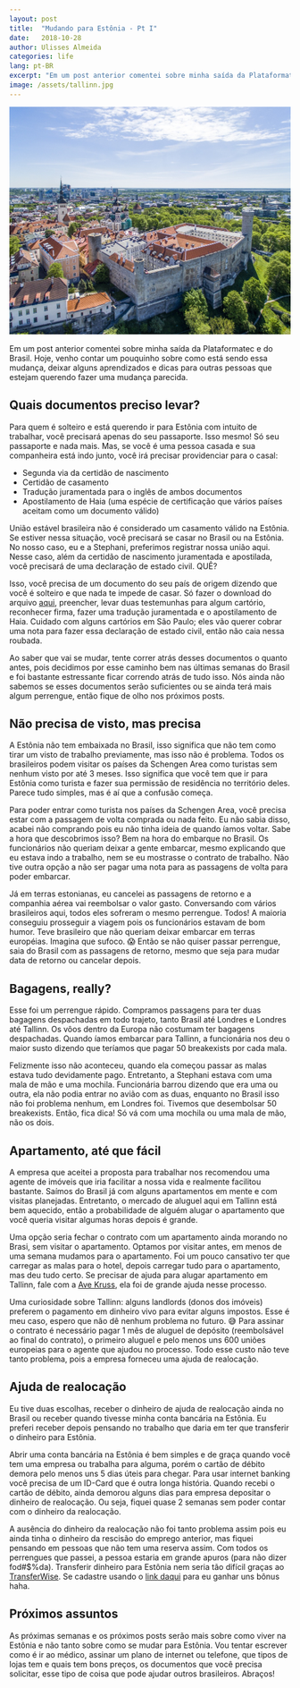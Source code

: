 ```yaml
---
layout: post
title:  "Mudando para Estônia - Pt I"
date:   2018-10-28
author: Ulisses Almeida
categories: life
lang: pt-BR
excerpt: "Em um post anterior comentei sobre minha saída da Plataformatec e do Brasil. Hoje, venho contar um pouquinho sobre como está sendo essa mudança, deixar alguns aprendizados e dicas para outras pessoas que estejam querendo fazer uma mudança parecida."
image: /assets/tallinn.jpg
---
```


![tallinn](/assets/tallinn.jpg)

Em um post anterior comentei sobre minha saída da Plataformatec e do Brasil. Hoje, venho contar um pouquinho sobre como está sendo essa mudança, deixar alguns aprendizados e dicas para outras pessoas que estejam querendo fazer uma mudança parecida.

## Quais documentos preciso levar?

Para quem é solteiro e está querendo ir para Estônia com intuito de trabalhar, você precisará apenas do seu passaporte. Isso mesmo! Só seu passaporte e nada mais. Mas, se você é uma pessoa casada e sua companheira está indo junto, você irá precisar providenciar para o casal:

* Segunda via da certidão de nascimento
* Certidão de casamento
* Tradução juramentada para o inglês de ambos documentos
* Apostilamento de Haia (uma espécie de certificação que vários países aceitam como um documento válido)

União estável brasileira não é considerado um casamento válido na Estônia. Se estiver nessa situação, você precisará se casar no Brasil ou na Estônia. No nosso caso, eu e a Stephani, preferimos registrar nossa união aqui. Nesse caso, além da certidão de nascimento juramentada e apostilada, você precisará de uma declaração de estado civil. QUÊ?

Isso, você precisa de um documento do seu país de origem dizendo que você é solteiro e que nada te impede de casar. Só fazer o download do arquivo [aqui](http://www.portalconsular.itamaraty.gov.br/declaracao-de-estado-civil), preencher, levar duas testemunhas para algum cartório, reconhecer firma, fazer uma tradução juramentada e o apostilamento de Haia. Cuidado com alguns cartórios em São Paulo; eles vão querer cobrar uma nota para fazer essa declaração de estado civil, então não caia nessa roubada.

Ao saber que vai se mudar, tente correr atrás desses documentos o quanto antes, pois decidimos por esse caminho bem nas últimas semanas do Brasil e foi bastante estressante ficar correndo atrás de tudo isso. Nós ainda não sabemos se esses documentos serão suficientes ou se ainda terá mais algum perrengue, então fique de olho nos próximos posts.

## Não precisa de visto, mas precisa

A Estônia não tem embaixada no Brasil, isso significa que não tem como tirar um visto de trabalho previamente, mas isso não é problema. Todos os brasileiros podem visitar os países da Schengen Area como turistas sem nenhum visto por até 3 meses. Isso significa que você tem que ir para Estônia como turista e fazer sua permissão de residência no território deles. Parece tudo simples, mas é aí que a confusão começa.

Para poder entrar como turista nos países da Schengen Area, você precisa estar com a passagem de volta comprada ou nada feito. Eu não sabia disso, acabei não comprando pois eu não tinha ideia de quando íamos voltar. Sabe a hora que descobrimos isso? Bem na hora do embarque no Brasil. Os funcionários não queriam deixar a gente embarcar, mesmo explicando que eu estava indo a trabalho, nem se eu mostrasse o contrato de trabalho. Não tive outra opção a não ser pagar uma nota para as passagens de volta para poder embarcar.

Já em terras estonianas, eu cancelei as passagens de retorno e a companhia aérea vai reembolsar o valor gasto. Conversando com vários brasileiros aqui, todos eles sofreram o mesmo perrengue. Todos! A maioria conseguiu prosseguir a viagem pois os funcionários estavam de bom humor. Teve brasileiro que não queriam deixar embarcar em terras européias. Imagina que sufoco. 😱 Então se não quiser passar perrengue, saia do Brasil com as passagens de retorno, mesmo que seja para mudar data de retorno ou cancelar depois.

## Bagagens, really?

Esse foi um perrengue rápido. Compramos passagens para ter duas bagagens despachadas em todo trajeto, tanto Brasil até Londres e Londres até Tallinn. Os vôos dentro da Europa não costumam ter bagagens despachadas. Quando íamos embarcar para Tallinn, a funcionária nos deu o maior susto dizendo que teríamos que pagar 50 breakexists por cada mala.

Felizmente isso não aconteceu, quando ela começou passar as malas estava tudo devidamente pago. Entretanto, a Stephani estava com uma mala de mão e uma mochila. Funcionária barrou dizendo que era uma ou outra, ela não podia entrar no avião com as duas, enquanto no Brasil isso não foi problema nenhum, em Londres foi. Tivemos que desembolsar 50 breakexists. Então, fica dica! Só vá com uma mochila ou uma mala de mão, não os dois.

## Apartamento, até que fácil

A empresa que aceitei a proposta para trabalhar nos recomendou uma agente de imóveis que iria facilitar a nossa vida e realmente facilitou bastante. Saímos do Brasil já com alguns apartamentos em mente e com visitas planejadas. Entretanto, o mercado de aluguel aqui em Tallinn está bem aquecido, então a probabilidade de alguém alugar o apartamento que você queria visitar algumas horas depois é grande.

Uma opção seria fechar o contrato com um apartamento ainda morando no Brasi, sem visitar o apartamento. Optamos por visitar antes, em menos de uma semana mudamos para o apartamento. Foi um pouco cansativo ter que carregar as malas para o hotel, depois carregar tudo para o apartamento, mas deu tudo certo. Se precisar de ajuda para alugar apartamento em Tallinn, fale com a [Ave Kruss](https://www.facebook.com/Ave-Kruus-Kinnisvara-m%C3%BC%C3%BCgipartner-118180158541353), ela foi de grande ajuda nesse processo.

Uma curiosidade sobre Tallinn: alguns landlords (donos dos imóveis) preferem o pagamento em dinheiro vivo para evitar alguns impostos. Esse é meu caso, espero que não dê nenhum problema no futuro. 😅 Para assinar o contrato é necessário pagar 1 mês de aluguel de depósito (reembolsável ao final do contrato), o primeiro aluguel e pelo menos uns 600 uniões europeias para o agente que ajudou no processo. Todo esse custo não teve tanto problema, pois a empresa forneceu uma ajuda de realocação.

## Ajuda de realocação

Eu tive duas escolhas, receber o dinheiro de ajuda de realocação ainda no Brasil ou receber quando tivesse minha conta bancária na Estônia. Eu preferi receber depois pensando no trabalho que daria em ter que transferir o dinheiro para Estônia.

Abrir uma conta bancária na Estônia é bem simples e de graça quando você tem uma empresa ou trabalha para alguma, porém o cartão de débito demora pelo menos uns 5 dias úteis para chegar. Para usar internet banking você precisa de um ID-Card que é outra longa história. Quando recebi o cartão de débito, ainda demorou alguns dias para empresa depositar o dinheiro de realocação. Ou seja, fiquei quase 2 semanas sem poder contar com o dinheiro da realocação.

A ausência do dinheiro da realocação não foi tanto problema assim pois eu ainda tinha o dinheiro da rescisão do emprego anterior, mas fiquei pensando em pessoas que não tem uma reserva assim. Com todos os perrengues que passei, a pessoa estaria em grande apuros (para não dizer fod#$%da). Transferir dinheiro para Estônia nem seria tão difícil graças ao [TransferWise](https://transferwise.com/u/ulissesh1). Se cadastre usando o [link daqui](https://transferwise.com/u/ulissesh1) para eu ganhar uns bônus haha.

## Próximos assuntos

As próximas semanas e os próximos posts serão mais sobre como viver na Estônia e não tanto sobre como se mudar para Estônia. Vou tentar escrever como é ir ao médico, assinar um plano de internet ou telefone, que tipos de lojas tem e quais tem bons preços, os documentos que você precisa solicitar, esse tipo de coisa que pode ajudar outros brasileiros. Abraços!

